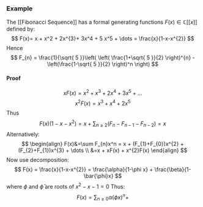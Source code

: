### Example
The [[Fibonacci Sequence]] has a formal generating functions $F(x)\in \mathbb{C}[[x]]$ 
defined by:
$$
F(x)= x + x^2 + 2x^{3}+ 3x^4  + 5 x^5 + \dots = \frac{x}{1-x-x^{2}}
$$
Hence
$$
F_{n} = \frac{1}{\sqrt{ 5 }}\left( \left( \frac{1+\sqrt{ 5 }}{2} \right)^{n} - \left(\frac{1-\sqrt{ 5 }}{2} \right)^n \right)
$$
#### Proof
$$
xF(x)=x^{2}+x^{3}+2x^4+3x^5 +\dots
$$
$$
x^2F(x) = x^{3}+x^4+2x^5
$$
Thus
$$
F(x)(1-x-x^{2})=x+\sum_{n\geq 2}(F_{n}-F_{n-1}-F_{n-2})=x
$$
Alternatively:
$$
\begin{align}
F(x)&=\sum F_{n}x^n = x + (F_{1}+F_{0})x^{2} + (F_{2}+F_{1})x^{3} + \dots  \\
&=x + xF(x) + x^{2}F(x)
\end{align}
$$
Now use decomposition:
$$
F(x) = \frac{x}{1-x-x^{2}} = \frac{\alpha}{1-\phi x} + \frac{\beta}{1-\bar{\phi}x}
$$
where $\phi$ and $\bar{\phi}$ are roots of $x^{2}-x-1=0$
Thus:
$$
F(x)=\sum_{n\geq 0}\alpha (\phi x)^{n} + 
$$